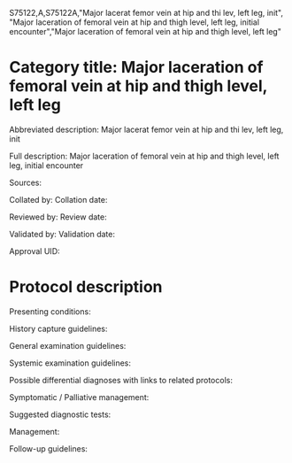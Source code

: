 S75122,A,S75122A,"Major lacerat femor vein at hip and thi lev, left leg, init", "Major laceration of femoral vein at hip and thigh level, left leg, initial encounter","Major laceration of femoral vein at hip and thigh level, left leg"
# Category title: Major laceration of femoral vein at hip and thigh level, left leg

Abbreviated description: Major lacerat femor vein at hip and thi lev, left leg, init

Full description: Major laceration of femoral vein at hip and thigh level, left leg, initial encounter

Sources:

Collated by:
Collation date:

Reviewed by:
Review date:

Validated by:
Validation date:

Approval UID:

# Protocol description

Presenting conditions:

History capture guidelines:

General examination guidelines:

Systemic examination guidelines:

Possible differential diagnoses with links to related protocols:

Symptomatic / Palliative management:

Suggested diagnostic tests:

Management:

Follow-up guidelines:
